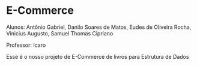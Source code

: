 # E-Commerce
Alunos: Antônio Gabriel, Danilo Soares de Matos, Eudes de Oliveira Rocha, Vinicius Augusto, Samuel Thomas Cipriano

Professor: Icaro

Esse é o nosso projeto de E-Commerce de livros para Estrutura de Dados

